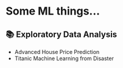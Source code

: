 # Some ML things...
## 📚 Exploratory Data Analysis
* Advanced House Price Prediction
* Titanic Machine Learning from Disaster
